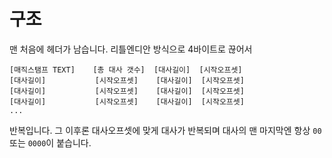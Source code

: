 # 구조
맨 처음에 헤더가 남습니다. 리틀엔디안 방식으로 4바이트로 끊어서
```
[매직스탬프 TEXT]    [총 대사 갯수]  [대사길이]  [시작오프셋]
[대사길이]           [시작오프셋]    [대사길이]  [시작오프셋]
[대사길이]           [시작오프셋]    [대사길이]  [시작오프셋]
[대사길이]           [시작오프셋]    [대사길이]  [시작오프셋]
...
```
반복입니다. 그 이후론 대사오프셋에 맞게 대사가 반복되며 대사의 맨 마지막엔 항상 `00` 또는 `0000`이 붙습니다.
